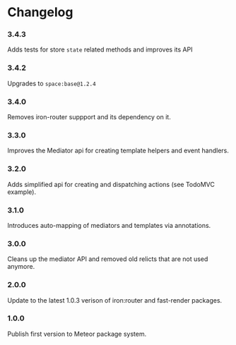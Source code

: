 Changelog
=========

### 3.4.3

Adds tests for store `state` related methods and improves its API

### 3.4.2

Upgrades to `space:base@1.2.4`

### 3.4.0

Removes iron-router suppport and its dependency on it.

### 3.3.0

Improves the Mediator api for creating template helpers and event handlers.

### 3.2.0

Adds simplified api for creating and dispatching actions (see TodoMVC example).

### 3.1.0

Introduces auto-mapping of mediators and templates via annotations.

### 3.0.0

Cleans up the mediator API and removed old relicts that are not used anymore.

### 2.0.0

Update to the latest 1.0.3 verison of iron:router and fast-render packages.

### 1.0.0

Publish first version to Meteor package system.
